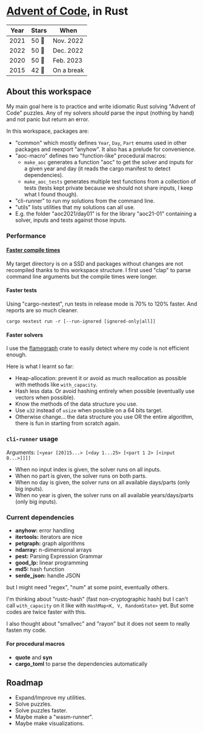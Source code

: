 # [Advent of Code](https://adventofcode.com), in Rust
Year | Stars | When
---- | ----- | ---------
2021 | 50 🌟 | Nov. 2022
2022 | 50 🌟 | Dec. 2022
2020 | 50 🌟 | Feb. 2023
2015 | 42 🌟 | On a break

## About this workspace
My main goal here is to practice and write idiomatic Rust solving "Advent of Code" puzzles.
Any of my solvers _should_ parse the input (nothing by hand) and not panic but return an error.

In this workspace, packages are:

- "common" which mostly defines `Year`, `Day`, `Part` enums used in other packages and reexport "anyhow".
  It also has a prelude for convenience.
- "aoc-macro" defines two "function-like" procedural macros:
    - `make_aoc` generates a function "aoc" to get the solver and inputs
      for a given year and day (it reads the cargo manifest to detect dependencies).
    - `make_aoc_tests` generates multiple test functions from a collection of tests
      (tests kept private because we should not share inputs, I keep what I found though).
- "cli-runner" to run my solutions from the command line.
- "utils" lists utilities that my solutions can all use.
- E.g. the folder "aoc2021/day01" is for the library "aoc21-01" containing a solver, inputs and tests against those inputs.

### Performance
#### [Faster compile times](https://endler.dev/2020/rust-compile-times/)
My target directory is on a SSD and packages without changes are not recompiled thanks to this workspace structure.
I first used "clap" to parse command line arguments but the compile times were longer.

#### Faster tests
Using "cargo-nextest", run tests in release mode is 70% to 120% faster.
And reports are so much cleaner.

    cargo nextest run -r [--run-ignored [ignored-only|all]]

#### Faster solvers
I use the [flamegraph](https://crates.io/crates/flamegraph) crate to easily detect where my code is not efficient enough.

Here is what I learnt so far:

- Heap-allocation: prevent it or avoid as much reallocation as possible with methods like `with_capacity`.
- Hash less data. Or avoid hashing entirely when possible (eventually use vectors when possible).
- Know the methods of the data structure you use.
- Use `u32` instead of `usize` when possible on a 64 bits target.
- Otherwise change... the data structure you use OR the entire algorithm, there is fun in starting from scratch again.

### `cli-runner` usage
Arguments: `[<year [20]15...> [<day 1...25> [<part 1 2> [<input 0...>]]]]`

- When no input index is given, the solver runs on all inputs.
- When no part is given, the solver runs on both parts.
- When no day is given, the solver runs on all available days/parts (only big inputs).
- When no year is given, the solver runs on all available years/days/parts (only big inputs).

### Current dependencies
- **anyhow:** error handling
- **itertools:** iterators are nice
- **petgraph:** graph algorithms
- **ndarray:** n-dimensional arrays
- **pest:** Parsing Expression Grammar
- **good_lp:** linear programming
- **md5:** hash function
- **serde_json:** handle JSON

but I might need "regex", "num" at some point, eventually others.

I'm thinking about "rustc-hash" (fast non-cryptographic hash) but I can't call `with_capacity` on it
like with `HashMap<K, V, RandomState>` yet. But some codes are twice faster with this.

I also thought about "smallvec" and "rayon" but it does not seem to really fasten my code.

#### For procedural macros
- **quote** and **syn**
- **cargo_toml** to parse the dependencies automatically

## Roadmap
- Expand/Improve my utilities.
- Solve puzzles.
- Solve puzzles faster.
- Maybe make a "wasm-runner".
- Maybe make visualizations.
